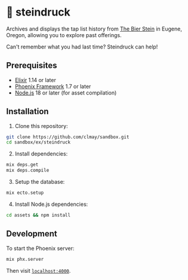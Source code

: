 # 🍺 steindruck

Archives and displays the tap list history from [The Bier Stein](https://thebierstein.com/draft-bottles/) in Eugene,
Oregon, allowing you to explore past offerings.

Can't remember what you had last time? Steindruck can help!

## Prerequisites

- [Elixir](https://elixir-lang.org/install.html) 1.14 or later
- [Phoenix Framework](https://hexdocs.pm/phoenix/installation.html) 1.7 or later
- [Node.js](https://nodejs.org/) 18 or later (for asset compilation)

## Installation

1. Clone this repository:

```sh
git clone https://github.com/clmay/sandbox.git
cd sandbox/ex/steindruck
```

2. Install dependencies:

```sh
mix deps.get
mix deps.compile
```

3. Setup the database:

```sh
mix ecto.setup
```

4. Install Node.js dependencies:

```sh
cd assets && npm install
```

## Development

To start the Phoenix server:

```sh
mix phx.server
```

Then visit [`localhost:4000`](http://localhost:4000).
